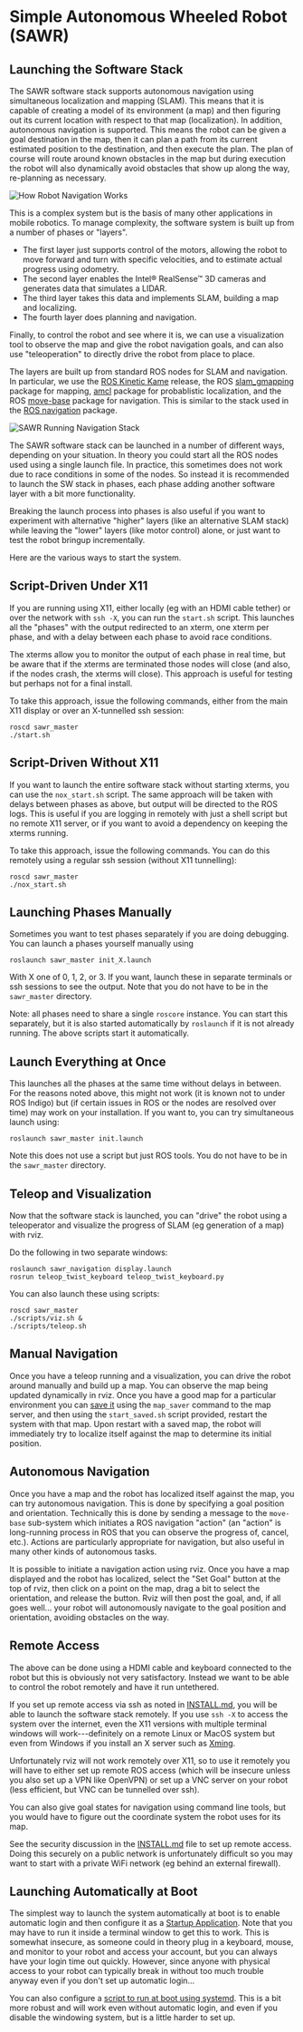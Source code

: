 Simple Autonomous Wheeled Robot (SAWR)
======================================
Launching the Software Stack
------------------------

The SAWR software stack supports autonomous navigation using simultaneous 
localization and mapping (SLAM). This means that it is capable of creating a 
model of its environment (a map) and then figuring out its current location 
with respect to that map (localization). In addition, autonomous navigation 
is supported. This means the robot can be given a goal destination in the map,
then it can plan a path from its current estimated position to the destination,
and then execute the plan. The plan of course will route around known obstacles
in the map but during execution the robot will also dynamically avoid obstacles
that show up along the way, re-planning as necessary.

![How Robot Navigation Works](http://wiki.ros.org/navigation?action=AttachFile&do=get&target=nav_comic.png)

This is a complex system but is the basis of many other applications in mobile
robotics. To manage complexity, the software system is built up from a number
of phases or "layers". 

* The first layer just supports control of the motors,
  allowing the robot to move forward and turn with specific velocities, and to
  estimate actual progress using odometry. 
* The second layer enables the Intel&reg; RealSense&trade; 3D cameras and
  generates data that simulates a LIDAR.
* The third layer takes this data and implements SLAM, building a map and
  localizing.
* The fourth layer does planning and navigation.

Finally, to control the robot and see where it is, we can use a visualization
tool to observe the map and give the robot navigation goals, and can also
use "teleoperation" to directly drive the robot from place to place.

The layers are built up from standard ROS nodes for SLAM and navigation.
In particular, we use the [ROS Kinetic Kame](http://wiki.ros.org/kinetic)
release, the ROS [slam_gmapping](http://wiki.ros.org/slam_gmapping) package
for mapping, [amcl](http://wiki.ros.org/amcl) package for probablistic
localization, and the ROS [move-base](http://wiki.ros.org/move_base) package
for navigation.  This is similar to the stack used in the 
[ROS navigation](http://wiki.ros.org/navigation) package.

![SAWR Running Navigation Stack](sawr_hardware/Images/sawr_console.jpg)

The SAWR software stack can be launched in a number of different ways,
depending on your situation. In theory you could start all the ROS nodes used 
using a single launch file. In practice, this sometimes does not work due to
race conditions in some of the nodes. So instead it is recommended to launch
the SW stack in phases, each phase adding another software layer with a bit
more functionality.

Breaking the launch process into phases is also useful if you want to
experiment with alternative "higher" layers (like an alternative SLAM stack)
while leaving the "lower" layers (like motor control) alone, or just want to
test the robot bringup incrementally.

Here are the various ways to start the system.

Script-Driven Under X11
-----------------------

If you are running using X11, either locally (eg with an HDMI cable tether)
or over the network with `ssh -X`, you can run the `start.sh` script.
This launches all the "phases" with the output redirected to an xterm,
one xterm per phase, and with a delay between each phase to avoid race
conditions.

The xterms allow you to monitor the output of each phase
in real time, but be aware that if the xterms are terminated those
nodes will close (and also, if the nodes crash, the xterms will close).
This approach is useful for testing but perhaps not for a final install.

To take this approach, issue the following commands, either from the main 
X11 display or over an X-tunnelled ssh session:
    
    roscd sawr_master
    ./start.sh

Script-Driven Without X11
-------------------------

If you want to launch the entire software stack without starting xterms,
you can use the `nox_start.sh` script. The same approach will be taken with
delays between phases as above, but output will be directed to the ROS logs.
This is useful if you are logging in remotely with just a shell script
but no remote X11 server, or if you want to avoid a dependency on keeping
the xterms running.

To take this approach, issue the following commands. You can do this
remotely using a regular ssh session (without X11 tunnelling):
    
    roscd sawr_master
    ./nox_start.sh

Launching Phases Manually
-------------------------

Sometimes you want to test phases separately if you are doing debugging.
You can launch a phases yourself manually using

    roslaunch sawr_master init_X.launch

With X one of 0, 1, 2, or 3.  If you want, launch these in separate terminals
or ssh sessions to see the output.  Note that you do not have to be in 
the ``sawr_master`` directory.

Note: all phases need to share a single `roscore` instance.  You can start
this separately, but it is also started automatically by `roslaunch` if
it is not already running.  The above scripts start it automatically.

Launch Everything at Once
-------------------------

This launches all the phases at the same time without delays in between.
For the reasons noted above, this might not work (it is known not to under
ROS Indigo) but (if certain issues in ROS or the nodes are resolved over time)
may work on your installation. If you want to, you can try simultaneous launch
using:

    roslaunch sawr_master init.launch

Note this does not use a script but just ROS tools.  You do not have to be in
the `sawr_master` directory.

Teleop and Visualization
------------------------
Now that the software stack is launched, you can "drive" the robot using a
teleoperator and visualize the progress of SLAM (eg generation of a map) with
rviz.

Do the following in two separate windows:

    roslaunch sawr_navigation display.launch
    rosrun teleop_twist_keyboard teleop_twist_keyboard.py

You can also launch these using scripts:

    roscd sawr_master
    ./scripts/viz.sh &
    ./scripts/teleop.sh

Manual Navigation
-----------------
Once you have a teleop running and a visualization, you can drive the robot
around manually and build up a map.  You can observe the map being updated
dynamically in rviz. Once you have a good map for a particular environment
you can [save it](http://wiki.ros.org/map_server) using the `map_saver` 
command to the map server, and then using the `start_saved.sh` script
provided, restart the system with that map. Upon restart with a saved map,
the robot will immediately try to localize itself against the map to
determine its initial position.

Autonomous Navigation
---------------------
Once you have a map and the robot has localized itself against the map,
you can try autonomous navigation. This is done by specifying a goal position
and orientation. Technically this is done by sending a message to the 
`move-base` sub-system which initiates a ROS navigation "action" (an "action"
is long-running process in ROS that you can observe the progress of, cancel, 
etc.). Actions are particularly appropriate for navigation, but also useful
in many other kinds of autonomous tasks.

It is possible to initiate a navigation action using rviz. Once you have a map
displayed and the robot has localized, select the "Set Goal" button at the top
of rviz, then click on a point on the map, drag a bit to select the 
orientation, and release the button. Rviz will then post the goal, and,
if all goes well... your robot will autonomously navigate to the goal 
position and orientation, avoiding obstacles on the way.

Remote Access
-------------
The above can be done using a HDMI cable and keyboard connected to the robot
but this is obviously not very satisfactory.  Instead we want to be able to
control the robot remotely and have it run untethered.
 
If you set up remote access via ssh as noted in [INSTALL.md](INSTALL.md),
you will be able to launch the software stack remotely.  If you use 
`ssh -X` to access the system over the internet, even the X11 versions with 
multiple terminal windows will work---definitely on a remote Linux or MacOS 
system but even from Windows if you install an X server such as 
[Xming](http://www.straightrunning.com/XmingNotes/).

Unfortunately rviz will not work remotely over X11, so to use it remotely
you will have to either set up remote ROS access (which will be insecure
unless you also set up a VPN like OpenVPN) or set up a VNC server on your
robot (less efficient, but VNC can be tunnelled over ssh).

You can also give goal states for navigation using command line tools, but
you would have to figure out the coordinate system the robot uses for its map.

See the security discussion in the [INSTALL.md](INSTALL.md) file to set up
remote access.  Doing this securely on a public network is unfortunately
difficult so you may want to start with a private WiFi network (eg behind an
external firewall).

Launching Automatically at Boot
-------------------------------
The simplest way to launch the system automatically at boot is to enable
automatic login and then configure it as a 
[Startup Application](https://help.ubuntu.com/16.04/ubuntu-help/startup-applications.html).
Note that you may have to run it inside a terminal window to get this to work.
This is somewhat insecure, as someone could in theory plug in a keyboard, 
mouse, and monitor to your robot and access your account, but you can always
have your login time out quickly.  However, since anyone with physical access
to your robot can typically break in without too much trouble anyway even if
you don't set up automatic login...

You can also configure a [script to run at boot using systemd](https://linuxconfig.org/how-to-automatically-execute-shell-script-at-startup-boot-on-systemd-linux).
This is a bit more robust and will work even without automatic login, and 
even if you disable the windowing system, but is a little harder to set up.
